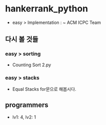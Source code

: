 # hankerrank_python

- easy > Implementation : ~ ACM ICPC Team

## 다시 볼 것들
### easy > sorting
- Counting Sort 2.py
### easy > stacks
- Equal Stacks for문으로 해봅시다.

## programmers
- lv1: 4, lv2: 1